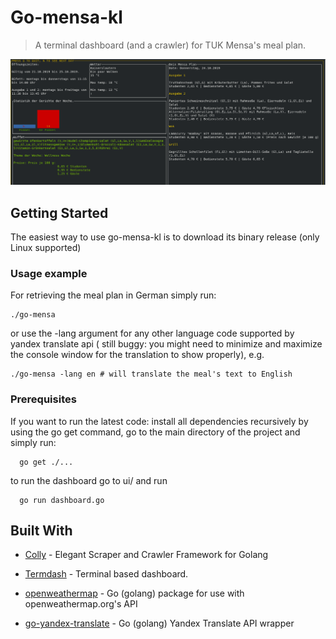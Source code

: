 # Go-mensa-kl
> A terminal dashboard (and a crawler) for TUK Mensa's meal plan.

![](ui/mensa.png)

## Getting Started

The easiest way to use go-mensa-kl is to download its binary release (only Linux supported)

### Usage example
For retrieving the meal plan in German simply run:
```
./go-mensa
```
or use the -lang argument for any other language code supported by yandex translate api ( still buggy: you might need to minimize and maximize the console window for the translation to show properly), e.g.

```
./go-mensa -lang en # will translate the meal's text to English
```

### Prerequisites

If you want to run the latest code: install all dependencies recursively by using the go get command, go to the main directory of the project and simply run:

```
  go get ./...
```  

to run the dashboard go to ui/ and run
```
  go run dashboard.go
```  



## Built With

* [Colly](https://github.com/gocolly/colly) - Elegant Scraper and Crawler Framework for Golang
* [Termdash](https://github.com/mum4k/termdash) - Terminal based dashboard.

* [openweathermap](https://github.com/briandowns/openweathermap) - Go (golang) package for use with openweathermap.org's API 
* [go-yandex-translate](https://github.com/dafanasev/go-yandex-translate) - Go (golang) Yandex Translate API wrapper
